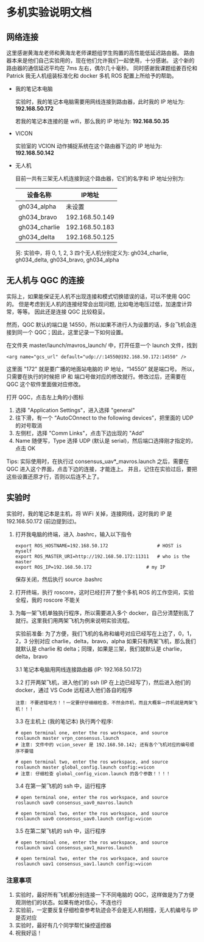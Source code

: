 # 多机实验说明文档

## 网络连接

这里感谢黄海龙老师和黄海龙老师课题组学生购置的高性能低延迟路由器。
路由器本来是他们自己实验用的，现在他们允许我们一起使用，十分感谢。
这个新的路由器的通信延迟平均在 7ms 左右，偶尔几十毫秒。
同时感谢我课题组姜百伦和 Patrick 我无人机组装标准化和 docker 多机 ROS 配置上所给予的帮助。

- 我的笔记本电脑

    实验时，我的笔记本电脑需要用网线连接到路由器，此时我的 IP 地址为: **192.168.50.172**

    若我的笔记本连接的是 wifi，那么我的 IP 地址为: **192.168.50.35**

- VICON

    实验室的 VCION 动作捕捉系统在这个路由器下边的 IP 地址为: **192.168.50.142**

- 无人机

    目前一共有三架无人机连接到这个路由器，它们的名字和 IP 地址分别为:

  | 设备名称          | IP地址           |
  |---------------|----------------|
  | gh034_alpha   | 未设置            |
  | gh034_bravo   | 192.168.50.149 |
  | gh034_charlie | 192.168.50.183 |
  | gh034_delta   | 192.168.50.125 |

  另: 实验中，将 0, 1, 2, 3 四个无人机分别定义为: gh034_charlie, gh034_delta, gh034_bravo, gh034_alpha

## 无人机与 QGC 的连接

实际上，如果能保证无人机不出现连接和模式切换错误的话，可以不使用 QGC 的。
但是考虑到无人机的连接经常会出现问题, 比如电池电压过低，加速度计异常，等等。
因此还是连接 QGC 比较稳妥。

然而，QGC 默认的端口是 14550，所以如果不进行人为设置的话，多台飞机会连接到同一个 QGC；因此，这里记录一下如何设置。

在文件夹 master/launch/mavros_launch/ 中，打开任意一个 launch 文件，找到

`<arg name="gcs_url" default="udp://:14550@192.168.50.172:14550" />`

这里面 "172" 就是要广播的地面站电脑的 IP 地址，“14550” 就是端口号。
所以，只需要在执行的时候把 IP 和 端口号做对应的修改就行。修改过后，还需要在 QGC 这个软件里面做对应修改。

打开 QGC，点击左上角的小图标
1. 选择 "Application Settings"，进入选择 "general"
2. 往下滑，有一个 “AutoCOnnect to the following devices”，把里面的 UDP 的对号取消
3. 左侧栏，选择 "Comm Links"，点击下边出现的 "Add"
4. Name 随便写，Type 选择 UDP (默认是 serial)，然后端口选择刚才指定的，点击 OK
 
Tips: 实际使用时，在执行过 consensus_uav*_mavros.launch 之后，需要在 QGC 进入这个界面，点击下边的连接，才能连上。
并且，记住在实验过后，要把这些设置还原才行，否则以后连不上了。

## 实验时
实验时，我的笔记本是主机，将 WiFi 关掉，连接网线，这时我的 IP 是 192.168.50.172 (前边提到过)。

1. 打开我电脑的终端，进入 .bashrc，输入以下指令

    ```
    export ROS_HOSTNAME=192.168.50.172					# HOST is myself
    export ROS_MASTER_URI=http://192.168.50.172:11311	# who is the master
    export ROS_IP=192.168.50.172					# my IP
    ```
    保存关闭，然后执行 source .bashrc

2. 打开终端，执行 roscore，这时已经打开了整个多机 ROS 的工作空间，实验全程，我的 roscore 不能关
3. 为每一架飞机单独执行程序，所以需要进入多个 docker，自己分清楚别乱了就行。这里我们用两架飞机为例来说明实验流程。

    实验前准备: 为了方便，我们飞机的名称和编号对应已经写在上边了，0，1，2，3 分别对应 charlie，delta，bravo，alpha
    如果只有两架飞机，那么我们就默认是 charlie 和 delta；同理，如果是三架，我们就默认是 charlie，delta，bravo

    3.1 笔记本电脑用网线连接路由器 (IP: 192.168.50.172)
    
    3.2 打开两架飞机，进入他们的 ssh (IP 在上边已经写了)，然后进入他们的 docker，通过 VS Code 远程进入他们各自的程序
    
    `注意: 不要进错地方！！一定要仔仔细细检查，不然会炸机，而且大概率一炸机就是两架飞机！！！`

    3.3 在主机上 (我的笔记本) 执行两个程序:
    
    ```
    # open terminal one, enter the ros workspace, and source
    roslaunch master vrpn_consensus.launch
    # 注意: 文件中的 vcion_sever 是 192.168.50.142; 还有各个飞机对应的编号顺序不要错
    ```
   
    ```
   # open terminal two, enter the ros workspace, and source
    roslaunch master global_config.launch config:=vicon
   # 注意: 仔细检查 global_config_vicon.launch 的各个参数！！！！
    ```

    3.4 在第一架飞机的 ssh 中，运行程序

    ```
    # open terminal one, enter the ros workspace, and source
    roslaunch uav0 consensus_uav0_mavros.launch
    ```
   
    ```
    # open terminal two, enter the ros workspace, and source
    roslaunch uav0 consensus_uav0.launch config:=vicon
    ```

    3.5 在第二架飞机的 ssh 中，运行程序

    ```
    # open terminal one, enter the ros workspace, and source
    roslaunch uav1 consensus_uav1_mavros.launch
    ```
   
    ```
    # open terminal two, enter the ros workspace, and source
    roslaunch uav1 consensus_uav1.launch config:=vicon
    ```

### 注意事项
1. 实验时，最好所有飞机都分别连接一下不同电脑的 QGC，这样做是为了方便观测他们的状态。如果有绝对信心，不连也行
2. 实验前，一定要反复仔细检查参考轨迹会不会是无人机相撞，无人机编号与 IP 是否对应
3. 实验时，最好有几个同学帮忙操控遥控器
4. 祝我好运！